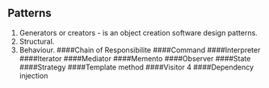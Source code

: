 Patterns
-
1. Generators or creators - is an object creation software design patterns.
2. Structural.
3. Behaviour.
####Chain of Responsibilite
####Command
####Interpreter
####Iterator
####Mediator
####Memento
####Observer
####State
####Strategy
####Template method
####Visitor
4
####Dependency injection

